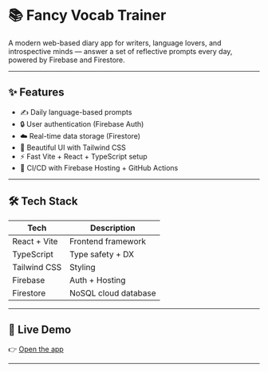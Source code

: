 # 📚 Fancy Vocab Trainer

A modern web-based diary app for writers, language lovers, and introspective minds — answer a set of reflective prompts every day, powered by Firebase and Firestore.

---

## ✨ Features

- ✍️ Daily language-based prompts
- 🔒 User authentication (Firebase Auth)
- ☁️ Real-time data storage (Firestore)
- 🎨 Beautiful UI with Tailwind CSS
- ⚡️ Fast Vite + React + TypeScript setup
- 🚀 CI/CD with Firebase Hosting + GitHub Actions

---

## 🛠️ Tech Stack

| Tech         | Description                  |
|--------------|------------------------------|
| React + Vite | Frontend framework           |
| TypeScript   | Type safety + DX             |
| Tailwind CSS | Styling                      |
| Firebase     | Auth + Hosting               |
| Firestore    | NoSQL cloud database         |

---

## 🚀 Live Demo

👉 [Open the app](https://fancy-vocab-trainer.web.app/)

---
